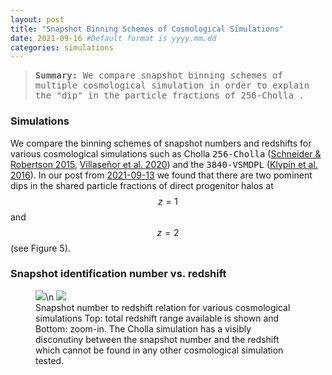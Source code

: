 ```yaml
---
layout: post
title: "Snapshot Binning Schemes of Cosmological Simulations"
date: 2021-09-16 #Default format is yyyy.mm.dd
categories: simulations
---
```


<blockquote><tt><b>Summary:</b> We compare snapshot binning schemes of multiple cosmological simulation in order to explain the "dip" in the particle fractions of 256-Cholla .</tt></blockquote>

### Simulations

We compare the binning schemes of snapshot numbers and redshifts for various cosmological simulations such as Cholla <tt>256-Cholla</tt> (<a href="https://ui.adsabs.harvard.edu/abs/2015ApJS..217...24S">Schneider &amp; Robertson 2015</a>, <a href="https://ui.adsabs.harvard.edu/abs/2020arXiv200906652V">Villase&ntilde;or et al. 2020</a>)</li> and the <tt>3840-VSMDPL</tt> (<a href="https://arxiv.org/abs/1411.4001">Klypin et al. 2016</a>)</li>. In our post from <a href="https://dstoppacher.github.io/Shared-particle-fractions-in-direct-progenitors/">2021-09-13</a> we found that there are two pominent dips in the shared particle fractions of direct progenitor halos at $$z=1$$ and $$z=2$$ (see Figure 5).

### Snapshot identification number vs. redshift

<figure>
  <img src="{{ site.baseurl }}/plots/2021-09-14_DM-simulation_z-SN-relation_zoom-out.png">\n
  <img src="{{ site.baseurl }}/plots/2021-09-14_DM-simulation_z-SN-relation.png">
  <figcaption>Snapshot number to redshift relation for various cosmological simulations Top: total redshift range available is shown and Bottom: zoom-in. The Cholla simulation has a visibly disconutiny between the snapshot number and the redshift which cannot be found in any other cosmological simulation tested. 
  </figcaption>
</figure>

